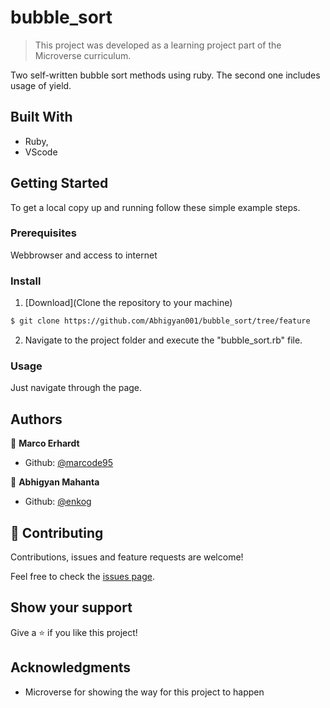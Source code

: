 # bubble_sort

> This project was developed as a learning project part of the Microverse curriculum.


Two self-written bubble sort methods using ruby. The second one includes usage of yield.


## Built With

- Ruby,
- VScode

## Getting Started

To get a local copy up and running follow these simple example steps.

### Prerequisites

Webbrowser and access to internet

### Install

1) [Download](Clone the repository to your machine)

```sh
$ git clone https://github.com/Abhigyan001/bubble_sort/tree/feature
```

2) Navigate to the project folder and execute the "bubble_sort.rb" file.

### Usage

Just navigate through the page.

## Authors

👤 **Marco Erhardt**

- Github: [@marcode95](https://github.com/marcode95)



👤 **Abhigyan Mahanta**

- Github: [@enkog](https://github.com/abhigyan001)


## 🤝 Contributing

Contributions, issues and feature requests are welcome!

Feel free to check the [issues page](issues/).

## Show your support

Give a ⭐️ if you like this project!

## Acknowledgments

- Microverse for showing the way for this project to happen

